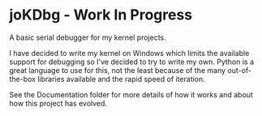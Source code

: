 # joKDbg - Work In Progress
A basic serial debugger for my kernel projects.<br/>

I have decided to write my kernel on Windows which limits the available support for debugging so I've decided to try to write my own.
Python is a great language to use for this, not the least because of the many out-of-the-box libraries available and the rapid speed of iteration. 

See the Documentation folder for more details of how it works and about how this project has evolved.

